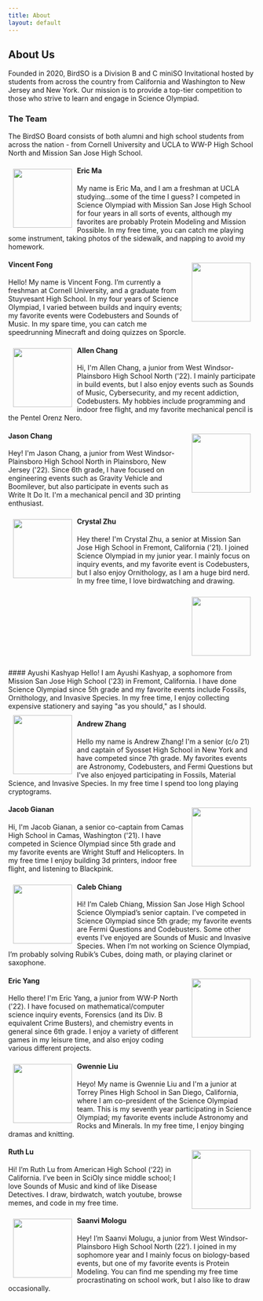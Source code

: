 ```yaml
---
title: About
layout: default
---
```


## About Us

Founded in 2020, BirdSO is a Division B and C miniSO Invitational hosted by students from across the country from California and Washington to New Jersey and New York. Our mission is to provide a top-tier competition to those who strive to learn and engage in Science Olympiad.

### The Team
The BirdSO Board consists of both alumni and high school students from across the nation - from Cornell University and UCLA to WW-P High School North and Mission San Jose High School.


<table>
  <tr>
  <img align="left" width="120" height="120" style="margin: 10px 10px 10px 10px" src="/BirdSO/pfps/ema.png">

  #### Eric Ma 
  My name is Eric Ma, and I am a freshman at UCLA studying...some of the time I guess? I competed in Science Olympiad with Mission San Jose High School for four years in all sorts of events, although my favorites are probably Protein Modeling and Mission Possible. In my free time, you can catch me playing some instrument, taking photos of the sidewalk, and napping to avoid my homework.
  </tr>

  <tr>
  <img align="right" width="120" height="120" style="margin: 10px 10px 10px 10px" src="/BirdSO/pfps/vfong.png">

  #### Vincent Fong
  Hello! My name is Vincent Fong. I’m currently a freshman at Cornell University, and a graduate from Stuyvesant High School. In my four years of Science Olympiad, I varied between builds and inquiry events; my favorite events were Codebusters and Sounds of Music. In my spare time, you can catch me speedrunning Minecraft and doing quizzes on Sporcle.
  </tr>

  <tr>
  <img align="left" width="120" height="120" style="margin: 10px 10px 10px 10px" src="/BirdSO/pfps/achang.png">

  #### Allen Chang
  Hi, I'm Allen Chang, a junior from West Windsor-Plainsboro High School North ('22). I mainly participate in build events, but I also enjoy events such as Sounds of Music, Cybersecurity, and my recent addiction, Codebusters. My hobbies include programming and indoor free flight, and my favorite mechanical pencil is the Pentel Orenz Nero.
  </tr>

  <tr>
  <img align="right" width="120" height="120" style="margin: 10px 10px 10px 10px" src="/BirdSO/pfps/jchang.png">

  #### Jason Chang
  Hey! I'm Jason Chang, a junior from West Windsor-Plainsboro High School North in Plainsboro, New Jersey ('22). Since 6th grade, I have focused on engineering events such as Gravity Vehicle and Boomilever, but also participate in events such as Write It Do It. I'm a mechanical pencil and 3D printing enthusiast.
  </tr>

  <tr>
  <img align="left" width="120" height="120" style="margin: 10px 10px 10px 10px" src="/BirdSO/pfps/czhu.png">

  #### Crystal Zhu
  Hey there! I'm Crystal Zhu, a senior at Mission San Jose High School in Fremont, California ('21). I joined Science Olympiad in my junior year. I mainly focus on inquiry events, and my favorite event is Codebusters, but I also enjoy Ornithology, as I am a huge bird nerd. In my free time, I love birdwatching and drawing.
  </tr>

  <tr>
  <img align="right" width="120" height="120" style="margin: 10px 10px 10px 10px" src="/BirdSO/pfps/akashyap.png">
</table>
  #### Ayushi Kashyap
  Hello! I am Ayushi Kashyap, a sophomore from Mission San Jose High School ('23) in Fremont, California. I have done Science Olympiad since 5th grade and my favorite events include Fossils, Ornithology, and Invasive Species. In my free time, I enjoy collecting expensive stationery and saying "as you should," as I should.
  </tr>

  <tr>
  <img align="left" width="120" height="120" style="margin: 10px 10px 10px 10px" src="/BirdSO/pfps/azhang.png">

  #### Andrew Zhang
  Hello my name is Andrew Zhang! I'm a senior (c/o 21) and captain of Syosset High School in New York and have competed since 7th grade. My favorites events are Astronomy, Codebusters, and Fermi Questions but I've also enjoyed participating in Fossils, Material Science, and Invasive Species. In my free time I spend too long playing cryptograms.
  </tr>

  <tr>
  <img align="right" width="120" height="120" style="margin: 10px 10px 10px 10px" src="/BirdSO/pfps/jgianan.gif">

  #### Jacob Gianan
  Hi, I'm Jacob Gianan, a senior co-captain from Camas High School in Camas, Washington ('21). I have competed in Science Olympiad since 5th grade and my favorite events are Wright Stuff and Helicopters. In my free time I enjoy building 3d printers, indoor free flight, and listening to Blackpink.
  </tr>

  <tr>
  <img align="left" width="120" height="120" style="margin: 10px 10px 10px 10px" src="/BirdSO/pfps/cchiang.png">

  #### Caleb Chiang
  Hi! I’m Caleb Chiang, Mission San Jose High School Science Olympiad’s senior captain. I’ve competed in Science Olympiad since 5th grade; my favorite events are Fermi Questions and Codebusters. Some other events I’ve enjoyed are Sounds of Music and Invasive Species. When I’m not working on Science Olympiad, I’m probably solving Rubik’s Cubes, doing math, or playing clarinet or saxophone.
  </tr>

  <tr>
  <img align="right" width="120" height="120" style="margin: 10px 10px 10px 10px" src="/BirdSO/pfps/eyang.png">

  #### Eric Yang
  Hello there! I'm Eric Yang, a junior from WW-P North ('22). I have focused on mathematical/computer science inquiry events, Forensics (and its Div. B equivalent Crime Busters), and chemistry events in general since 6th grade. I enjoy a variety of different games in my leisure time, and also enjoy coding various different projects.
  </tr>

  <tr>
  <img align="left" width="120" height="120" style="margin: 10px 10px 10px 10px" src="/BirdSO/pfps/gliu.png">

  #### Gwennie Liu
  Heyo! My name is Gwennie Liu and I'm a junior at Torrey Pines High School in San Diego, California, where I am co-president of the Science Olympiad team. This is my seventh year participating in Science Olympiad; my favorite events include Astronomy and Rocks and Minerals. In my free time, I enjoy binging dramas and knitting.
  </tr>

  <tr>
  <img align="right" width="120" height="120" style="margin: 10px 10px 10px 10px" src="/BirdSO/pfps/rliu.png">

  #### Ruth Lu
  Hi! I’m Ruth Lu from American High School (‘22) in California. I’ve been in SciOly since middle school; I love Sounds of Music and kind of like Disease Detectives. I draw, birdwatch, watch youtube, browse memes, and code in my free time.
  </tr>

  <tr>
  <img align="left" width="120" height="120" style="margin: 10px 10px 10px 10px" src="/BirdSO/pfps/smologu.png">

  #### Saanvi Mologu
  Hey! I’m Saanvi Molugu, a junior from West Windsor-Plainsboro High School North (22’). I joined in my sophomore year and I mainly focus on biology-based events, but one of my favorite events is Protein Modeling. You can find me spending my free time procrastinating on school work, but I also like to draw occasionally.
  </tr>
</table>

